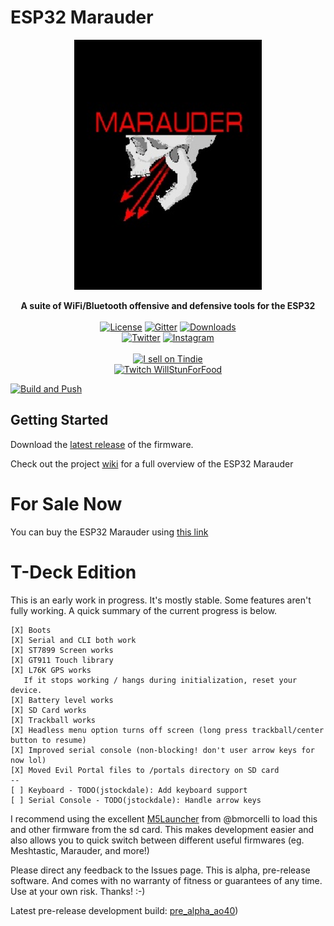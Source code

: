 <!---[![License: MIT](https://img.shields.io/github/license/mashape/apistatus.svg)](https://github.com/justcallmekoko/ESP32Marauder/blob/master/LICENSE)--->
<!---[![Gitter](https://badges.gitter.im/justcallmekoko/ESP32Marauder.png)](https://gitter.im/justcallmekoko/ESP32Marauder)--->
<!---[![Build Status](https://travis-ci.com/justcallmekoko/ESP32Marauder.svg?branch=master)](https://travis-ci.com/justcallmekoko/ESP32Marauder)--->
<!---Shields/Badges https://shields.io/--->

# ESP32 Marauder
<p align="center"><img alt="Marauder logo" src="https://github.com/justcallmekoko/ESP32Marauder/blob/master/pictures/marauder3L.jpg?raw=true" width="300"></p>
<p align="center">
  <b>A suite of WiFi/Bluetooth offensive and defensive tools for the ESP32</b>
  <br><br>
  <a href="https://github.com/justcallmekoko/ESP32Marauder/blob/master/LICENSE"><img alt="License" src="https://img.shields.io/github/license/mashape/apistatus.svg"></a>
  <a href="https://gitter.im/justcallmekoko/ESP32Marauder"><img alt="Gitter" src="https://badges.gitter.im/justcallmekoko/ESP32Marauder.png"/></a>
  <a href="https://github.com/justcallmekoko/ESP32Marauder/releases/latest"><img src="https://img.shields.io/github/downloads/justcallmekoko/ESP32Marauder/total" alt="Downloads"/></a>
  <br>
  <a href="https://twitter.com/intent/follow?screen_name=jcmkyoutube"><img src="https://img.shields.io/twitter/follow/jcmkyoutube?style=social&logo=twitter" alt="Twitter"></a>
  <a href="https://www.instagram.com/just.call.me.koko"><img src="https://img.shields.io/badge/Follow%20Me-Instagram-orange" alt="Instagram"/></a>
  <br><br>
  <a href="https://www.tindie.com/products/justcallmekoko/esp32-marauder/"><img src="https://d2ss6ovg47m0r5.cloudfront.net/badges/tindie-larges.png" alt="I sell on Tindie" width="200" height="104"></a>
  <br>
  <a href="https://www.twitch.tv/willstunforfood"><img src="https://assets.stickpng.com/images/580b57fcd9996e24bc43c540.png" alt="Twitch WillStunForFood" width="200"></a>
</p>
    
[![Build and Push](https://github.com/justcallmekoko/ESP32Marauder/actions/workflows/build_push.yml/badge.svg)](https://github.com/justcallmekoko/ESP32Marauder/actions/workflows/build_push.yml)

## Getting Started
Download the [latest release](https://github.com/justcallmekoko/ESP32Marauder/releases/latest) of the firmware.  

Check out the project [wiki](https://github.com/justcallmekoko/ESP32Marauder/wiki) for a full overview of the ESP32 Marauder

# For Sale Now
You can buy the ESP32 Marauder using [this link](https://www.tindie.com/products/justcallmekoko/esp32-marauder/)

# T-Deck Edition
This is an early work in progress. It's mostly stable. Some features aren't fully working. A quick summary of the current progress is below.
```
[X] Boots
[X] Serial and CLI both work
[X] ST7899 Screen works
[X] GT911 Touch library
[X] L76K GPS works
   If it stops working / hangs during initialization, reset your device.
[X] Battery level works
[X] SD Card works
[X] Trackball works
[X] Headless menu option turns off screen (long press trackball/center button to resume)
[X] Improved serial console (non-blocking! don't user arrow keys for now lol)
[X] Moved Evil Portal files to /portals directory on SD card
--
[ ] Keyboard - TODO(jstockdale): Add keyboard support
[ ] Serial Console - TODO(jstockdale): Handle arrow keys
```
I recommend using the excellent [M5Launcher](https://github.com/bmorcelli/M5Stick-Launcher) from @bmorcelli to load this and other firmware from the sd card. This makes development easier and also allows you to quick switch between different useful firmwares (eg. Meshtastic, Marauder, and more!)

Please direct any feedback to the Issues page. This is alpha, pre-release software. And comes with no warranty of fitness or guarantees of any time. Use at your own risk. Thanks! :-)

Latest pre-release development build: [pre_alpha_ao40](https://github.com/jstockdale/ESP32Marauder-T-Deck/raw/refs/heads/t-deck/Release%20Bins/esp32_marauder_v1_0_0_20241207_tdeck_pre_alpha_ao40.bin))
